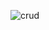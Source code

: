 ![crud](https://github.com/Alejandro-Jimenez-Daza/Crud-Php/assets/94633477/6c644a6c-3423-4823-aa60-71fa4e02b1ec)
